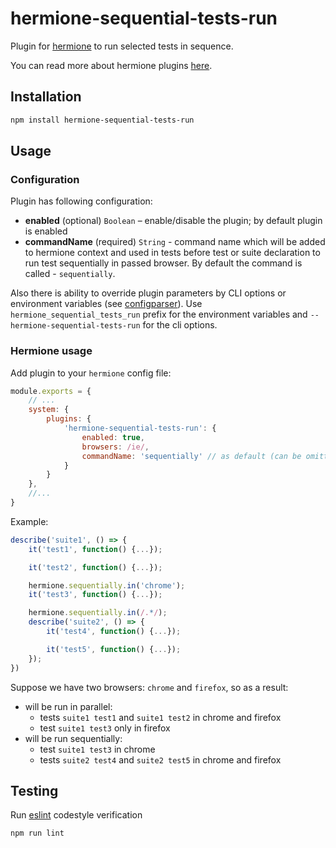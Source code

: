 # hermione-sequential-tests-run

Plugin for [hermione](https://github.com/gemini-testing/hermione) to run selected tests in sequence.

You can read more about hermione plugins [here](https://github.com/gemini-testing/hermione#plugins).

## Installation

```bash
npm install hermione-sequential-tests-run
```

## Usage

### Configuration

Plugin has following configuration:

* **enabled** (optional) `Boolean` – enable/disable the plugin; by default plugin is enabled
* **commandName** (required) `String` - command name which will be added to hermione context and used in tests before test or suite declaration to run test sequentially in passed browser. By default the command is called - `sequentially`.

Also there is ability to override plugin parameters by CLI options or environment variables
(see [configparser](https://github.com/gemini-testing/configparser)).
Use `hermione_sequential_tests_run` prefix for the environment variables and `--hermione-sequential-tests-run` for the cli options.

### Hermione usage

Add plugin to your `hermione` config file:

```js
module.exports = {
    // ...
    system: {
        plugins: {
            'hermione-sequential-tests-run': {
                enabled: true,
                browsers: /ie/,
                commandName: 'sequentially' // as default (can be omitted)
            }
        }
    },
    //...
}
```

Example:

```js
describe('suite1', () => {
    it('test1', function() {...});

    it('test2', function() {...});

    hermione.sequentially.in('chrome');
    it('test3', function() {...});

    hermione.sequentially.in(/.*/);
    describe('suite2', () => {
        it('test4', function() {...});

        it('test5', function() {...});
    });
})
```

Suppose we have two browsers: `chrome` and `firefox`, so as a result:
- will be run in parallel:
  - tests `suite1 test1` and `suite1 test2` in chrome and firefox
  - test `suite1 test3` only in firefox
- will be run sequentially:
  - test `suite1 test3` in chrome
  - tests `suite2 test4` and `suite2 test5` in chrome and firefox

## Testing

Run [eslint](http://eslint.org) codestyle verification
```bash
npm run lint
```
